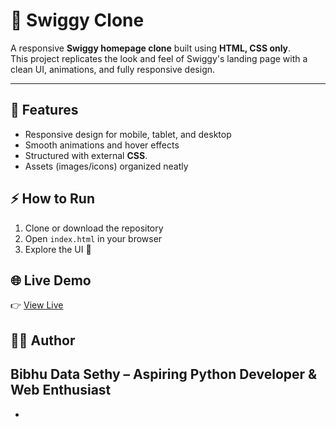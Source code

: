 # 🍔 Swiggy Clone

A responsive **Swiggy homepage clone** built using **HTML, CSS only**.  
This project replicates the look and feel of Swiggy's landing page with a clean UI, animations, and fully responsive design.  

---

## 🚀 Features
- Responsive design for mobile, tablet, and desktop
- Smooth animations and hover effects
- Structured with external **CSS**.
- Assets (images/icons) organized neatly

## ⚡ How to Run
1. Clone or download the repository  
2. Open `index.html` in your browser  
3. Explore the UI 🎉

## 🌐 Live Demo
👉 [View Live]()


## 👨‍💻 Author
**Bibhu Data Sethy** – Aspiring Python Developer & Web Enthusiast  
-   
- 

